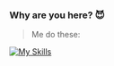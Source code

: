 ### Why are you here? 😈

>Me do these:

[![My Skills](https://skillicons.dev/icons?i=py,html,css,flask,github,linux,sqlite,vscode,mysql,discord)](https://skillicons.dev)
